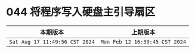 # 044 将程序写入硬盘主引导扇区

|本期版本| 上期版本
|:---:|:---:
`Sat Aug 17 11:49:56 CST 2024` | `Mon Feb 12 16:39:45 CST 2024`